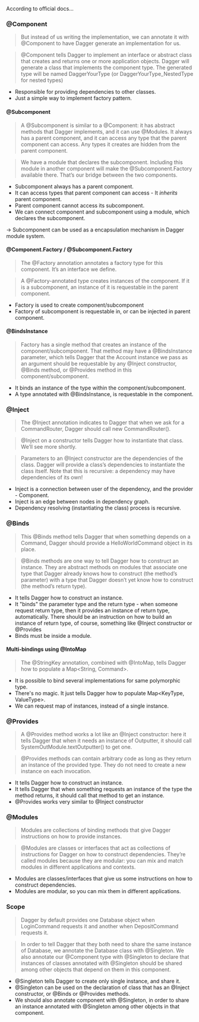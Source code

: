 According to official docs...

### @Component

> But instead of us writing the implementation, we can annotate it with @Component
> to have Dagger generate an implementation for us.

> @Component tells Dagger to implement an interface or abstract class
> that creates and returns one or more application objects.
> Dagger will generate a class that implements the component type.
> The generated type will be named DaggerYourType (or DaggerYourType_NestedType for nested types)

- Responsible for providing dependencies to other classes.
- Just a simple way to implement factory pattern.

#### @Subcomponent

> A @Subcomponent is similar to a @Component: it has abstract methods that Dagger implements,
> and it can use @Modules. It always has a parent component, and it can access any type that
> the parent component can access. Any types it creates are hidden from the parent component.

> We have a module that declares the subcomponent. Including this module in another component
> will make the @Subcomponent.Factory available there. That’s our bridge between the two components.

- Subcomponent always has a parent component.
- It can access types that parent component can access - It *inherits* parent component.
- Parent component cannot access its subcomponent.
- We can connect component and subcomponent using a module, which declares the subcomponent.

-> Subcomponent can be used as a encapsulation mechanism in Dagger module system.

#### @Component.Factory / @Subcomponent.Factory

> The @Factory annotation annotates a factory type for this component.
> It’s an interface we define.

> A @Factory-annotated type creates instances of the component.
> If it is a subcomponent, an  instance of it is requestable in the parent component.

- Factory is used to create component/subcomponent
- Factory of subcomponent is requestable in, or can be injected in parent component.

#### @BindsInstance

> Factory has a single method that creates an instance of the component/subcomponent.
> That method may have a @BindsInstance parameter, which tells Dagger that
> the Account instance we pass as an argument should be requestable
> by any @Inject constructor, @Binds method, or @Provides method in this component/subcomponent.

- It binds an instance of the type within the component/subcomponent.
- A type annotated with @BindsInstance, is requestable in the component.


### @Inject

> The @Inject annotation indicates to Dagger that when we ask for a CommandRouter,
> Dagger should call new CommandRouter().

> @Inject on a constructor tells Dagger how to instantiate that class. We’ll see more shortly.

> Parameters to an @Inject constructor are the dependencies of the class.
> Dagger will provide a class’s dependencies to instantiate the class itself.
> Note that this is recursive: a dependency may have dependencies of its own!

- Inject is a connection between user of the dependency, and the provider - Component.
- Inject is an edge between nodes in dependency graph.
- Dependency resolving (instantiating the class) process is recursive.


### @Binds

> This @Binds method tells Dagger that when something depends on a Command,
> Dagger should provide a HelloWorldCommand object in its place.

> @Binds methods are one way to tell Dagger how to construct an instance.
> They are abstract methods on modules that associate one type that
> Dagger already knows how to construct (the method’s parameter)
> with a type that Dagger doesn’t yet know how to construct (the method’s return type).

- It tells Dagger how to construct an instance.
- It "binds" the parameter type and the return type - when someone request return type,
  then it provides an instance of return type, automatically.
  There should be an instruction on how to build an instance of return type, of course,
  something like @Inject constructor or @Provides
- Binds must be inside a module.

#### Multi-bindings using @IntoMap

> The @StringKey annotation, combined with @IntoMap,
> tells Dagger how to populate a Map<String, Command>.

- It is possible to bind several implementations for same polymorphic type.
- There's no magic. It just tells Dagger how to populate Map<KeyType, ValueType>.
- We can request map of instances, instead of a single instance.


### @Provides

> A @Provides method works a lot like an @Inject constructor:
> here it tells Dagger that when it needs an instance of Outputter,
> it should call SystemOutModule.textOutputter() to get one.

> @Provides methods can contain arbitrary code as long as they return an instance of the provided type.
> They do not need to create a new instance on each invocation.

- It tells Dagger how to construct an instance.
- It tells Dagger that when something requests an instance of the type the method returns, it should call that method to get an instance.
- @Provides works very similar to @Inject constructor


### @Modules

> Modules are collections of binding methods
> that give Dagger instructions on how to provide instances.

> @Modules are classes or interfaces that act as collections of instructions for Dagger
> on how to construct dependencies. They’re called modules because they are modular:
> you can mix and match modules in different applications and contexts.

- Modules are classes/interfaces that give us some instructions on how to construct dependencies.
- Modules are modular, so you can mix them in different applications.


### Scope

> Dagger by default provides one Database object when LoginCommand requests it
> and another when DepositCommand requests it.

> In order to tell Dagger that they both need to share the same instance of Database,
> we annotate the Database class with @Singleton.
> We also annotate our @Component type with @Singleton to declare
> that instances of classes annotated with @Singleton should be shared
> among other objects that depend on them in this component.

- @Singleton tells Dagger to create only single instance, and share it.
- @Singleton can be used on the declaration of class that has an @Inject constructor, or @Binds or @Provides methods.
- We should also annotate component with @Singleton,
  in order to share an instance annotated with @Singleton among other objects in that component.